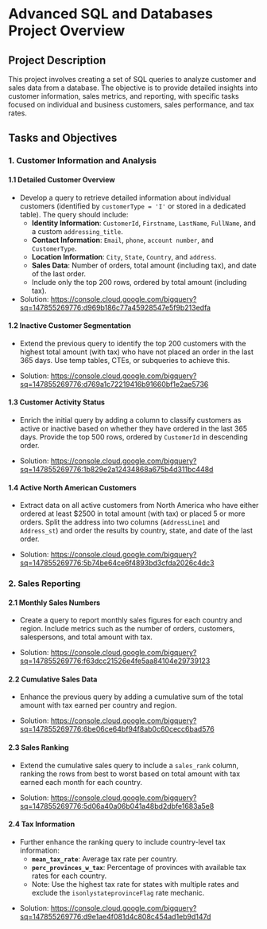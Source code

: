 # Advanced SQL and Databases Project Overview

## Project Description

This project involves creating a set of SQL queries to analyze customer and sales data from a database. The objective is to provide detailed insights into customer information, sales metrics, and reporting, with specific tasks focused on individual and business customers, sales performance, and tax rates.

## Tasks and Objectives

### 1. Customer Information and Analysis

#### 1.1 Detailed Customer Overview
- Develop a query to retrieve detailed information about individual customers (identified by `customerType = 'I'` or stored in a dedicated table). The query should include:
  - **Identity Information**: `CustomerId`, `Firstname`, `LastName`, `FullName`, and a custom `addressing_title`.
  - **Contact Information**: `Email`, `phone`, `account number`, and `CustomerType`.
  - **Location Information**: `City`, `State`, `Country`, and `address`.
  - **Sales Data**: Number of orders, total amount (including tax), and date of the last order.
  - Include only the top 200 rows, ordered by total amount (including tax).
- Solution: https://console.cloud.google.com/bigquery?sq=147855269776:d969b186c77a45928547e5f9b213edfa

#### 1.2 Inactive Customer Segmentation
- Extend the previous query to identify the top 200 customers with the highest total amount (with tax) who have not placed an order in the last 365 days. Use temp tables, CTEs, or subqueries to achieve this.
* Solution: https://console.cloud.google.com/bigquery?sq=147855269776:d769a1c72219416b91660bf1e2ae5736
#### 1.3 Customer Activity Status
- Enrich the initial query by adding a column to classify customers as active or inactive based on whether they have ordered in the last 365 days. Provide the top 500 rows, ordered by `CustomerId` in descending order.
* Solution: https://console.cloud.google.com/bigquery?sq=147855269776:1b829e2a12434868a675b4d311bc448d
#### 1.4 Active North American Customers
- Extract data on all active customers from North America who have either ordered at least $2500 in total amount (with tax) or placed 5 or more orders. Split the address into two columns (`AddressLine1` and `Address_st`) and order the results by country, state, and date of the last order.
* Solution: https://console.cloud.google.com/bigquery?sq=147855269776:5b74be64ce6f4893bd3cfda2026c4dc3
  
### 2. Sales Reporting

#### 2.1 Monthly Sales Numbers
- Create a query to report monthly sales figures for each country and region. Include metrics such as the number of orders, customers, salespersons, and total amount with tax.
* Solution: https://console.cloud.google.com/bigquery?sq=147855269776:f63dcc21526e4fe5aa84104e29739123
  
#### 2.2 Cumulative Sales Data
- Enhance the previous query by adding a cumulative sum of the total amount with tax earned per country and region.
* Solution: https://console.cloud.google.com/bigquery?sq=147855269776:6be06ce64bf94f8ab0c60cecc6bad576
  
#### 2.3 Sales Ranking
- Extend the cumulative sales query to include a `sales_rank` column, ranking the rows from best to worst based on total amount with tax earned each month for each country.
* Solution: https://console.cloud.google.com/bigquery?sq=147855269776:5d06a40a06b041a48bd2dbfe1683a5e8
  
#### 2.4 Tax Information
- Further enhance the ranking query to include country-level tax information:
  - **`mean_tax_rate`**: Average tax rate per country.
  - **`perc_provinces_w_tax`**: Percentage of provinces with available tax rates for each country.
  - Note: Use the highest tax rate for states with multiple rates and exclude the `isonlystateprovinceFlag` rate mechanic.
* Solution: https://console.cloud.google.com/bigquery?sq=147855269776:d9e1ae4f081d4c808c454ad1eb9d147d
